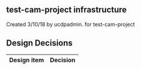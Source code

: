 ## test-cam-project infrastructure

Created 3/10/18 by ucdpadmin. for test-cam-project


## Design Decisions
| Design item                | Decision|
| :----------------------------------- | :--------------------------------------------------------------------------------|
